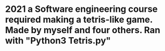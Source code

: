 # 2021 a Software engineering course required making a tetris-like game. Made by myself and four others. Ran with "Python3 Tetris.py"
